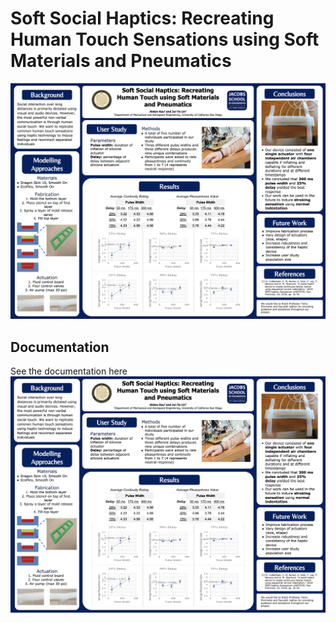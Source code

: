 # Soft Social Haptics: Recreating Human Touch Sensations using Soft Materials and Pneumatics
![text](https://github.com/FredLin0421/SoftSocial_Haptics/blob/master/sources/Screen%20Shot%202020-01-11%20at%205.00.43%20PM.png)
## Documentation
See the documentation here ![](https://github.com/FredLin0421/SoftSocial_Haptics/blob/master/sources/Screen%20Shot%202020-01-11%20at%205.00.43%20PM.png)
